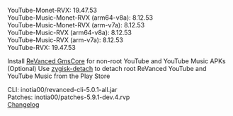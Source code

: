 YouTube-Monet-RVX: 19.47.53  
YouTube-Music-Monet-RVX (arm64-v8a): 8.12.53  
YouTube-Music-Monet-RVX (arm-v7a): 8.12.53  
YouTube-Music-RVX (arm64-v8a): 8.12.53  
YouTube-Music-RVX (arm-v7a): 8.12.53  
YouTube-RVX: 19.47.53  

Install [ReVanced GmsCore](https://github.com/ReVanced/GmsCore/releases/latest) for non-root YouTube and YouTube Music APKs  
(Optional) Use [zygisk-detach](https://github.com/j-hc/zygisk-detach/releases/latest) to detach root ReVanced YouTube and YouTube Music from the Play Store
  
CLI: inotia00/revanced-cli-5.0.1-all.jar  
Patches: inotia00/patches-5.9.1-dev.4.rvp  
[Changelog](https://github.com/inotia00/revanced-patches/releases/tag/v5.9.1-dev.4)  
